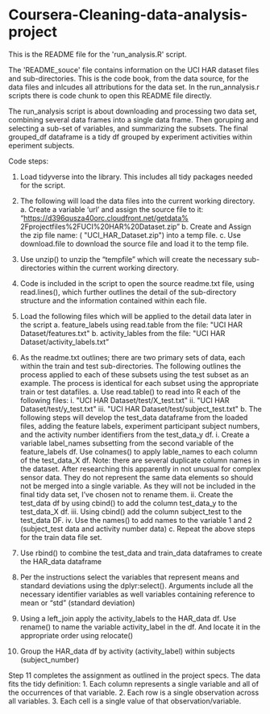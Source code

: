 # Coursera-Cleaning-data-analysis-project
This is the README file for the 'run_analysis.R' script.

The 'README_souce' file contains information on the UCI HAR dataset files and sub-directories. This is the code book, from the data source, for the data files and inlcudes all attributions for the data set.
In the run_annalysis.r scripts there is code chunk to open this README file directly.

The run_analysis script is about downloading and processing two data set, combining several data frames into a single data frame. Then goruping and selecting a sub-set of variables, and summarizing the subsets.
The final grouped_df dataframe is a tidy df grouped by experiment activities within eperiment subjects. 

Code steps:

1) Load tidyverse into the library. This includes all tidy packages needed for the script.

2) The following will load the data files into the current working directory.
    a.  Create a variable ‘url’ and assign the source file to it: “https://d396qusza40orc.cloudfront.net/getdata%		  	2Fprojectfiles%2FUCI%20HAR%20Dataset.zip”
    b. Create and Assign the zip file name: ( "UCI_HAR_Dataset.zip") into a temp file.
    c. Use download.file to download the source file and load it to the temp file.

3) Use unzip() to unzip the “tempfile” which will create the necessary sub-directories within the current working directory. 

4) Code is included in the script to open the source readme.txt file, using read.lines(), which further outlines the detail of the sub-directory structure and the information contained within each file.

5) Load the following files which will be applied to the detail data later in the script
	a. feature_labels using read.table from the file: "UCI HAR Dataset/features.txt"
	b. activity_lables from the file: "UCI HAR Dataset/activity_labels.txt”

6) As the readme.txt outlines; there are two primary sets of data, each within the train and test sub-directories. The following outlines the process applied to each of these subsets using the test subset as an example. The process is identical for each subset using the appropriate train or test datafiles.
	a. Use read.table() to read into R each of the following files:
		i. "UCI HAR Dataset/test/X_test.txt"
		ii. "UCI HAR Dataset/test/y_test.txt"
		iii. "UCI HAR Dataset/test/subject_test.txt"
	b. The following steps will develop the test_data dataframe from the loaded files, adding the feature labels, experiment 	participant subject numbers,	 and the activity number identifiers from the test_data_y df.
		i. Create a variable label_names subsetting from the second variable of the feature_labels df. Use colnames() to 		apply lable_names to each column of the test_data_X  df. Note: there are several duplicate column names in the 			dataset. After researching this apparently in not unusual for complex sensor data. They do not represent the 			same data elements so should not be merged into a single variable. As they will not be included in the final 			tidy data set, I’ve chosen not to rename them.
		ii. Create the test_data df by using cbind() to add the column test_data_y to the test_data_X df.
		iii. Using cbind() add the column subject_test to the test_data DF.
		iv. Use the names() to add names to the variable 1 and 2 (subject_test data and activity number data)
	c. Repeat the above steps for the train data file set.

7) Use rbind() to combine the test_data and train_data dataframes to create the HAR_data dataframe

8) Per the instructions select the variables that represent means and standard deviations using the dplyr:select(). Arguments include all the necessary identifier variables as well variables containing reference to mean or “std” (standard deviation)

9) Using a left_join apply the activity_labels to the HAR_data df. Use rename() to name the variable activity_label in the df. And locate it in the appropriate order using relocate()

10) Group the HAR_data df by activity (activity_label) within subjects (subject_number)

Step 11 completes the assignment as outlined in the project specs. The data fits the tidy definition:
	1. Each column represents a single variable and all of the occurrences of that variable.
	2. Each row is a single observation across all variables. 
	3. Each cell is a single value of that observation/variable. 
